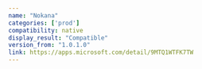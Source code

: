 ```yaml
---
name: "Nokana"
categories: ['prod']
compatibility: native
display_result: "Compatible"
version_from: "1.0.1.0"
link: https://apps.microsoft.com/detail/9MTQ1WTFK7TW
---
```

